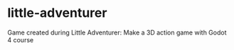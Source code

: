 # little-adventurer
Game created during Little Adventurer: Make a 3D action game with Godot 4 course
